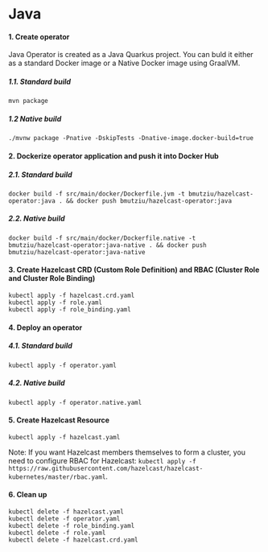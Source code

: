 
# Java

#### 1. Create operator

Java Operator is created as a Java Quarkus project. You can buld it either as a standard Docker image or a Native Docker image using GraalVM.

##### 1.1. Standard build
```
mvn package
```

##### 1.2 Native build
```
./mvnw package -Pnative -DskipTests -Dnative-image.docker-build=true
```

#### 2. Dockerize operator application and push it into Docker Hub

##### 2.1. Standard build
```
docker build -f src/main/docker/Dockerfile.jvm -t bmutziu/hazelcast-operator:java . && docker push bmutziu/hazelcast-operator:java
```

##### 2.2. Native build
```
docker build -f src/main/docker/Dockerfile.native -t bmutziu/hazelcast-operator:java-native . && docker push bmutziu/hazelcast-operator:java-native
```

#### 3. Create Hazelcast CRD (Custom Role Definition) and RBAC (Cluster Role and Cluster Role Binding)
```
kubectl apply -f hazelcast.crd.yaml
kubectl apply -f role.yaml
kubectl apply -f role_binding.yaml
```

#### 4. Deploy an operator

##### 4.1. Standard build
```
kubectl apply -f operator.yaml
```

##### 4.2. Native build
```
kubectl apply -f operator.native.yaml
```

#### 5. Create Hazelcast Resource
```
kubectl apply -f hazelcast.yaml
```

Note: If you want Hazelcast members themselves to form a cluster, you need to configure RBAC for Hazelcast: `kubectl apply -f https://raw.githubusercontent.com/hazelcast/hazelcast-kubernetes/master/rbac.yaml`.

#### 6. Clean up
```
kubectl delete -f hazelcast.yaml
kubectl delete -f operator.yaml
kubectl delete -f role_binding.yaml
kubectl delete -f role.yaml
kubectl delete -f hazelcast.crd.yaml
```
